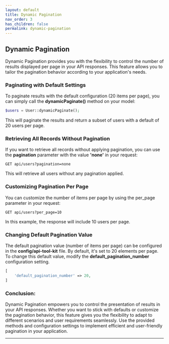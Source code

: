 ```yaml
---
layout: default
title: Dynamic Pagination
nav_order: 3
has_children: false
permalink: dynamic-pagination
---
```


## **Dynamic Pagination**
Dynamic Pagination provides you with the flexibility to control the number of results displayed per page in your API responses. This feature allows you to tailor the pagination behavior according to your application's needs.

### Paginating with Default Settings
To paginate results with the default configuration (20 items per page), you can simply call the **dynamicPaginate()** method on your model:

```php
$users = User::dynamicPaginate();
```
This will paginate the results and return a subset of users with a default of 20 users per page.
### Retrieving All Records Without Pagination
If you want to retrieve all records without applying pagination, you can use the **pagination** parameter with the value **'none'** in your request:
```
GET api/users?pagination=none
```
This will retrieve all users without any pagination applied.
### Customizing Pagination Per Page
You can customize the number of items per page by using the per_page parameter in your request:
```
GET api/users?per_page=10
```
In this example, the response will include 10 users per page.
### Changing Default Pagination Value
The default pagination value (number of items per page) can be configured in the **config/api-tool-kit** file. By default, it's set to 20 elements per page. To change this default value, modify the **default_pagination_number** configuration setting.
```php
[
    'default_pagination_number' => 20,
]
```
### Conclusion:
Dynamic Pagination empowers you to control the presentation of results in your API responses. Whether you want to stick with defaults or customize the pagination behavior, this feature gives you the flexibility to adapt to different scenarios and user requirements seamlessly. Use the provided methods and configuration settings to implement efficient and user-friendly pagination in your application.

----

[^1]: [It can take up to 10 minutes for changes to your site to publish after you push the changes to GitHub](https://docs.github.com/en/pages/setting-up-a-github-pages-site-with-jekyll/creating-a-github-pages-site-with-jekyll#creating-your-site).
